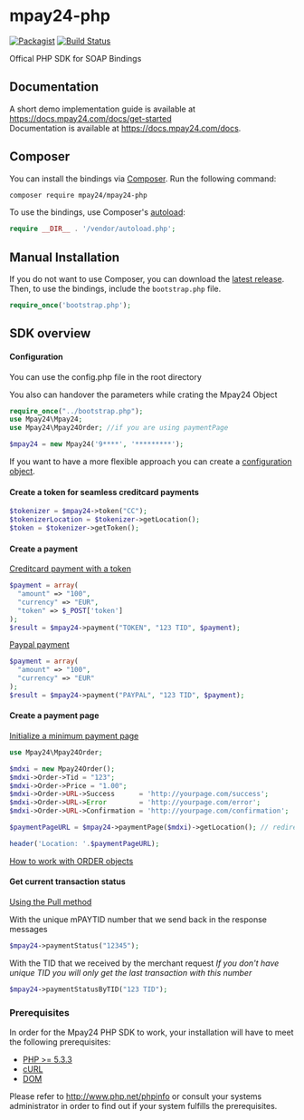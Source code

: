 # mpay24-php

[![Packagist](https://img.shields.io/github/license/mpay24/mpay24-php.svg)]()
[![Build Status](https://travis-ci.org/mpay24/mpay24-php.svg?branch=master)](https://travis-ci.org/mpay24/mpay24-php)

Offical PHP SDK for SOAP Bindings

## Documentation

A short demo implementation guide is available at https://docs.mpay24.com/docs/get-started</br>
Documentation is available at https://docs.mpay24.com/docs.

## Composer

You can install the bindings via [Composer](http://getcomposer.org/). Run the following command:

```bash
composer require mpay24/mpay24-php
```

To use the bindings, use Composer's [autoload](https://getcomposer.org/doc/01-basic-usage.md#autoloading):

```php
require __DIR__ . '/vendor/autoload.php';
```

## Manual Installation

If you do not want to use Composer, you can download the [latest release](https://github.com/mpay24/mpay24-php/releases). Then, to use the bindings, include the `bootstrap.php` file.

```php
require_once('bootstrap.php');
```

## SDK overview

#### Configuration

You can use the config.php file in the root directory

You also can handover the parameters while crating the Mpay24 Object

```php
require_once("../bootstrap.php");
use Mpay24\Mpay24;
use Mpay24\Mpay24Order; //if you are using paymentPage

$mpay24 = new Mpay24('9****', '*********');

```

If you want to have a more flexible approach you can create a [configuration object](https://github.com/mpay24/mpay24-php/wiki/Configuring-the-php-sdk).

#### Create a token for seamless creditcard payments

```php
$tokenizer = $mpay24->token("CC");
$tokenizerLocation = $tokenizer->getLocation();
$token = $tokenizer->getToken();
```

#### Create a payment

[Creditcard payment with a token](https://docs.mpay24.com/docs/tokenizer-integration)
```php
$payment = array(
  "amount" => "100",
  "currency" => "EUR",
  "token" => $_POST['token']
);
$result = $mpay24->payment("TOKEN", "123 TID", $payment);
```
[Paypal payment](https://docs.mpay24.com/docs/paypal)
```php
$payment = array(
  "amount" => "100",
  "currency" => "EUR"
);
$result = $mpay24->payment("PAYPAL", "123 TID", $payment);
```

#### Create a payment page

[Initialize a minimum payment page](https://docs.mpay24.com/docs/redirect-integration)
```php
use Mpay24\Mpay24Order;

$mdxi = new Mpay24Order();
$mdxi->Order->Tid = "123";
$mdxi->Order->Price = "1.00";
$mdxi->Order->URL->Success      = 'http://yourpage.com/success';
$mdxi->Order->URL->Error        = 'http://yourpage.com/error';
$mdxi->Order->URL->Confirmation = 'http://yourpage.com/confirmation';

$paymentPageURL = $mpay24->paymentPage($mdxi)->getLocation(); // redirect location to the payment page

header('Location: '.$paymentPageURL);
```

[How to work with ORDER objects](https://github.com/mpay24/mpay24-php/wiki/How-to-work-with-ORDER-objects)

#### Get current transaction status
[Using the Pull method](https://docs.mpay24.com/docs/payment-notification#section-pull-method)

With the unique mPAYTID number that we send back in the response messages
```php
$mpay24->paymentStatus("12345");
```

With the TID that we received by the merchant request
*If you don't have unique TID you will only get the last transaction with this number*
```php
$mpay24->paymentStatusByTID("123 TID");
```

### Prerequisites

In order for the Mpay24 PHP SDK to work, your installation will have to meet the following prerequisites:

* [PHP >= 5.3.3](http://www.php.net/)
* [cURL](http://at2.php.net/manual/de/book.curl.php)
* [DOM](http://at2.php.net/manual/de/book.dom.php)

Please refer to http://www.php.net/phpinfo or consult your systems administrator in order to find out if your system fulfills the prerequisites.
